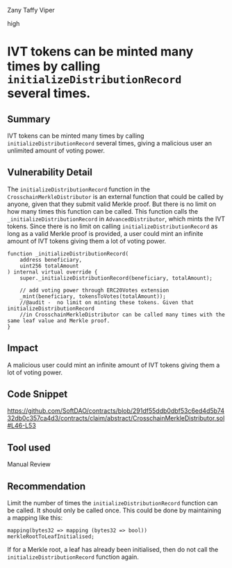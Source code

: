 Zany Taffy Viper

high

# IVT tokens can be minted many times by calling `initializeDistributionRecord` several times.

## Summary
IVT tokens can be minted many times by calling `initializeDistributionRecord` several times, giving a malicious user an unlimited amount of voting power.

## Vulnerability Detail
The `initializeDistributionRecord` function in the `CrosschainMerkleDistributor` is an external function that could be called by anyone, given that they submit valid Merkle proof.  But there is no limit on how many times this function can be called. This function calls the `_initializeDistributionRecord` in `AdvancedDistributor`, which mints the IVT tokens. Since there is no limit on calling `initializeDistributionRecord` as long as a valid Merkle proof is provided, a user could mint an infinite amount of IVT tokens giving them a lot of voting power.

```solidity
function _initializeDistributionRecord(
    address beneficiary,
    uint256 totalAmount
) internal virtual override {
    super._initializeDistributionRecord(beneficiary, totalAmount);

    // add voting power through ERC20Votes extension
    _mint(beneficiary, tokensToVotes(totalAmount)); 
    //@audit -  no limit on minting these tokens. Given that initializeDistributionRecord
    //in CrosschainMerkleDistributor can be called many times with the same leaf value and Merkle proof.
}
```

## Impact
A malicious user could mint an infinite amount of IVT tokens giving them a lot of voting power.

## Code Snippet
https://github.com/SoftDAO/contracts/blob/291df55ddb0dbf53c6ed4d5b7432db0c357ca4d3/contracts/claim/abstract/CrosschainMerkleDistributor.sol#L46-L53

## Tool used

Manual Review

## Recommendation
Limit the number of times the `initializeDistributionRecord` function can be called. It should only be called once. This could be done by maintaining a mapping like this:

```solidity
mapping(bytes32 => mapping (bytes32 => bool)) merkleRootToLeafInitialised;
```

If for a Merkle root, a leaf has already been initialised, then do not call the `initializeDistributionRecord` function again.
